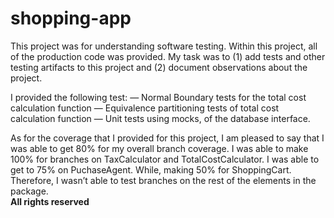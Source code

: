 # shopping-app
This project was for understanding software testing. Within this project, all of the production code was provided. My task was to (1) add tests and other testing artifacts to this project and (2) document observations about the project. 

I provided the following test:
    ― Normal Boundary tests for the total cost calculation function
    ― Equivalence partitioning tests of total cost calculation function
    ― Unit tests using mocks, of the database interface.
    
As for the coverage that I provided for this project, I am pleased to say that I was able to get 80% for my overall branch coverage. I was able to make 100% for branches on TaxCalculator and TotalCostCalculator. I was able to get to 75% on PuchaseAgent. While, making 50% for ShoppingCart. Therefore, I wasn’t able to test branches on the rest of the elements in the package. </br>
**All rights reserved**
